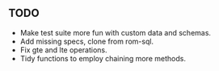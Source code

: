 ## TODO

- Make test suite more fun with custom data and schemas.
- Add missing specs, clone from rom-sql.
- Fix gte and lte operations.
- Tidy functions to employ chaining more methods.

